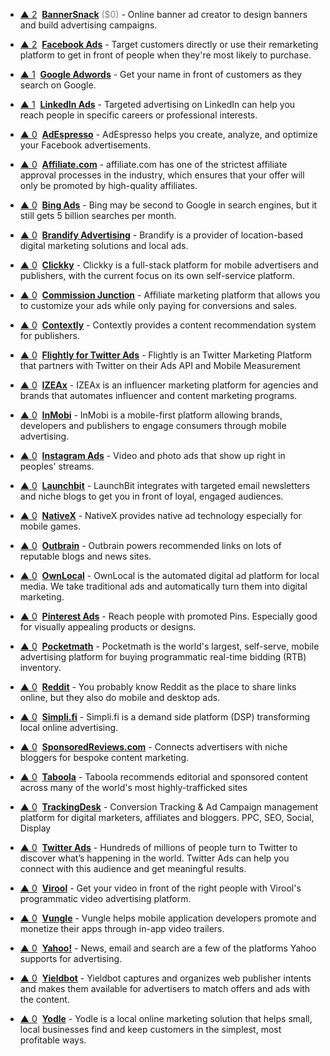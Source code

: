 - <a href="#vote-form" class="vote-link" rel="modal:open" id="recPXfAnTSZKop5TH">&#x25B2; <span class="count">2</span></a> &nbsp;**[BannerSnack](https://www.bannersnack.com/)** <span style="color: grey;">($0)</span> - Online banner ad creator to design banners and build advertising campaigns.

- <a href="#vote-form" class="vote-link" rel="modal:open" id="rechtP28ML69RPaIV">&#x25B2; <span class="count">2</span></a> &nbsp;**[Facebook Ads](https://www.facebook.com/business/products/ads)**  - Target customers directly or use their remarketing platform to get in front of people when they're most likely to purchase.

- <a href="#vote-form" class="vote-link" rel="modal:open" id="recBtG45eF1tF33ui">&#x25B2; <span class="count">1</span></a> &nbsp;**[Google Adwords](https://adwords.google.com/home/)**  - Get your name in front of customers as they search on Google.

- <a href="#vote-form" class="vote-link" rel="modal:open" id="recCA1OTJkIOnnHA1">&#x25B2; <span class="count">1</span></a> &nbsp;**[LinkedIn Ads](https://business.linkedin.com/marketing-solutions/ads#)**  - Targeted advertising on LinkedIn can help you reach people in specific careers or professional interests.

- <a href="#vote-form" class="vote-link" rel="modal:open" id="recrQWZrC6v7SZlgo">&#x25B2; <span class="count">0</span></a> &nbsp;**[AdEspresso](https://adespresso.com/)**  - AdEspresso helps you create, analyze, and optimize your Facebook advertisements.

- <a href="#vote-form" class="vote-link" rel="modal:open" id="rec6M0Cuu8iU3TLgi">&#x25B2; <span class="count">0</span></a> &nbsp;**[Affiliate.com](http://affiliate.com/)**  - affiliate.com has one of the strictest affiliate approval processes in the industry, which ensures that your offer will only be promoted by high-quality affiliates.

- <a href="#vote-form" class="vote-link" rel="modal:open" id="rec4Vi8s84ig3qyJm">&#x25B2; <span class="count">0</span></a> &nbsp;**[Bing Ads](https://secure.bingads.microsoft.com/)**  - Bing may be second to Google in search engines, but it still gets 5 billion searches per month.

- <a href="#vote-form" class="vote-link" rel="modal:open" id="reciQAhSKveka9wDk">&#x25B2; <span class="count">0</span></a> &nbsp;**[Brandify Advertising](http://www.brandify.com/products/local-advertising/)**  - Brandify is a provider of location-based digital marketing solutions and local ads.

- <a href="#vote-form" class="vote-link" rel="modal:open" id="rec3ltxbiLxhV351f">&#x25B2; <span class="count">0</span></a> &nbsp;**[Clickky](https://clickky.biz/)**  - Clickky is a full-stack platform for mobile advertisers and publishers, with the current focus on its own self-service platform.

- <a href="#vote-form" class="vote-link" rel="modal:open" id="recKVf9sqPFp627Zm">&#x25B2; <span class="count">0</span></a> &nbsp;**[Commission Junction](http://www.cj.com/)**  - Affiliate marketing platform that allows you to customize your ads while only paying for conversions and sales.

- <a href="#vote-form" class="vote-link" rel="modal:open" id="recHFgV55YEcjaiZ0">&#x25B2; <span class="count">0</span></a> &nbsp;**[Contextly](https://contextly.com/)**  - Contextly provides a content recommendation system for publishers.

- <a href="#vote-form" class="vote-link" rel="modal:open" id="recI6gJrqXG2pbmox">&#x25B2; <span class="count">0</span></a> &nbsp;**[Flightly for Twitter Ads](https://flightly.com/)**  - Flightly is an Twitter Marketing Platform that partners with Twitter on their Ads API and Mobile Measurement

- <a href="#vote-form" class="vote-link" rel="modal:open" id="recmY2S60mR0SFCF9">&#x25B2; <span class="count">0</span></a> &nbsp;**[IZEAx](https://izea.com/software/)**  - IZEAx is an influencer marketing platform for agencies and brands that automates influencer and content marketing programs.

- <a href="#vote-form" class="vote-link" rel="modal:open" id="recoRCDqkevY2ZiNl">&#x25B2; <span class="count">0</span></a> &nbsp;**[InMobi](http://www.inmobi.com/)**  - InMobi is a mobile-first platform allowing brands, developers and publishers to engage consumers through mobile advertising.

- <a href="#vote-form" class="vote-link" rel="modal:open" id="recS9gVBvckxKhm39">&#x25B2; <span class="count">0</span></a> &nbsp;**[Instagram Ads](https://business.instagram.com/advertising)**  - Video and photo ads that show up right in peoples' streams.

- <a href="#vote-form" class="vote-link" rel="modal:open" id="recdrhlaF8RFmG3M4">&#x25B2; <span class="count">0</span></a> &nbsp;**[Launchbit](https://www.launchbit.com/)**  - LaunchBit integrates with targeted email newsletters and niche blogs to get you in front of loyal, engaged audiences.

- <a href="#vote-form" class="vote-link" rel="modal:open" id="rec9vMa3PrNDS8K6a">&#x25B2; <span class="count">0</span></a> &nbsp;**[NativeX](http://www.nativex.com/)**  - NativeX provides native ad technology especially for mobile games.

- <a href="#vote-form" class="vote-link" rel="modal:open" id="recQ0Js8ckUo28GVA">&#x25B2; <span class="count">0</span></a> &nbsp;**[Outbrain](https://www.outbrain.com/)**  - Outbrain powers recommended links on lots of reputable blogs and news sites.

- <a href="#vote-form" class="vote-link" rel="modal:open" id="recEgo5caxygQIoMP">&#x25B2; <span class="count">0</span></a> &nbsp;**[OwnLocal](https://www.ownlocal.com/)**  - OwnLocal is the automated digital ad platform for local media. We take traditional ads and automatically turn them into digital marketing.

- <a href="#vote-form" class="vote-link" rel="modal:open" id="recBVfNKtoGnSw9Uz">&#x25B2; <span class="count">0</span></a> &nbsp;**[Pinterest Ads](https://ads.pinterest.com/)**  - Reach people with promoted Pins. Especially good for visually appealing products or designs.

- <a href="#vote-form" class="vote-link" rel="modal:open" id="rec41BvKNeTtlr7RR">&#x25B2; <span class="count">0</span></a> &nbsp;**[Pocketmath](https://www.pocketmath.com/)**  - Pocketmath is the world's largest, self-serve, mobile advertising platform for buying programmatic real-time bidding (RTB) inventory.

- <a href="#vote-form" class="vote-link" rel="modal:open" id="recaFRBpGLK8iZOcD">&#x25B2; <span class="count">0</span></a> &nbsp;**[Reddit](https://about.reddit.com/advertise/)**  - You probably know Reddit as the place to share links online, but they also do mobile and desktop ads.

- <a href="#vote-form" class="vote-link" rel="modal:open" id="rectnYtyt74rtrCt3">&#x25B2; <span class="count">0</span></a> &nbsp;**[Simpli.fi](https://www.simpli.fi/)**  - Simpli.fi is a demand side platform (DSP) transforming local online advertising.

- <a href="#vote-form" class="vote-link" rel="modal:open" id="reca1qUelxY1xMwCW">&#x25B2; <span class="count">0</span></a> &nbsp;**[SponsoredReviews.com](http://sponsoredreviews.com/)**  - Connects advertisers with niche bloggers for bespoke content marketing.

- <a href="#vote-form" class="vote-link" rel="modal:open" id="recO07y9jx20MC7zi">&#x25B2; <span class="count">0</span></a> &nbsp;**[Taboola](https://www.taboola.com/)**  - Taboola recommends editorial and sponsored content across many of the world's most highly-trafficked sites

- <a href="#vote-form" class="vote-link" rel="modal:open" id="rec0W5xUU0nBJmDPU">&#x25B2; <span class="count">0</span></a> &nbsp;**[TrackingDesk](https://trackingdesk.com/)**  - Conversion Tracking & Ad Campaign management platform for digital marketers, affiliates and bloggers. PPC, SEO, Social, Display

- <a href="#vote-form" class="vote-link" rel="modal:open" id="recqVtrVVdLhrYNfS">&#x25B2; <span class="count">0</span></a> &nbsp;**[Twitter Ads](https://ads.twitter.com/)**  - Hundreds of millions of people turn to Twitter to discover what’s happening in the world. Twitter Ads can help you connect with this audience and get meaningful results.

- <a href="#vote-form" class="vote-link" rel="modal:open" id="recvhqLw2tHsh6jEy">&#x25B2; <span class="count">0</span></a> &nbsp;**[Virool](https://www.virool.com/)**  - Get your video in front of the right people with Virool's programmatic video advertising platform.

- <a href="#vote-form" class="vote-link" rel="modal:open" id="recjwXNzoPek7moEt">&#x25B2; <span class="count">0</span></a> &nbsp;**[Vungle](https://vungle.com/)**  - Vungle helps mobile application developers promote and monetize their apps through in-app video trailers.

- <a href="#vote-form" class="vote-link" rel="modal:open" id="recy8r2jkQ3Z0vjYs">&#x25B2; <span class="count">0</span></a> &nbsp;**[Yahoo!](https://advertising.yahoo.com/)**  - News, email and search are a few of the platforms Yahoo supports for advertising.

- <a href="#vote-form" class="vote-link" rel="modal:open" id="recZpC5xTQTIAsReD">&#x25B2; <span class="count">0</span></a> &nbsp;**[Yieldbot](https://www.yieldbot.com/)**  - Yieldbot captures and organizes web publisher intents and makes them available for advertisers to match offers and ads with the content.

- <a href="#vote-form" class="vote-link" rel="modal:open" id="recHPPCKaX5wyvmSn">&#x25B2; <span class="count">0</span></a> &nbsp;**[Yodle](http://www.yodle.com/)**  - Yodle is a local online marketing solution that helps small, local businesses find and keep customers in the simplest, most profitable ways.


